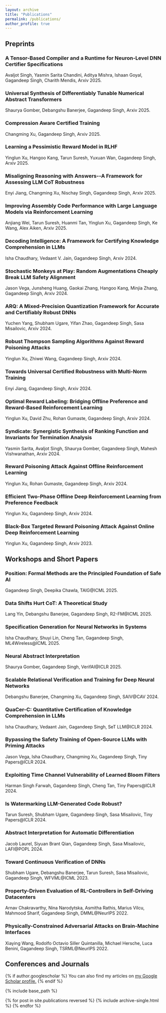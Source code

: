 ```yaml
---
layout: archive
title: "Publications"
permalink: /publications/
author_profile: true
---
```

<h2> Preprints</h2>

<h3>A Tensor-Based Compiler and a Runtime for Neuron-Level DNN Certifier Specifications
  <a href= "https://arxiv.org/pdf/2507.20055"><i class="fas fa-fw fa-link zoom" aria-hidden="true"></i></a></h3>
<p>Avaljot Singh, Yasmin Sarita Chandini, Aditya Mishra, Ishaan Goyal, Gagandeep Singh, Charith Mendis, Arxiv 2025.</p>


<h3>Universal Synthesis of Differentiably Tunable Numerical Abstract Transformers
  <a href= "https://www.arxiv.org/abs/2507.11827"><i class="fas fa-fw fa-link zoom" aria-hidden="true"></i></a></h3>
<p>Shaurya Gomber, Debangshu Banerjee, Gagandeep Singh, Arxiv 2025.</p>


<h3>Compression Aware Certified Training
  <a href= "https://arxiv.org/abs/2506.11992"><i class="fas fa-fw fa-link zoom" aria-hidden="true"></i></a></h3>
<p>Changming Xu, Gagandeep Singh, Arxiv 2025.</p>

<h3>Learning a Pessimistic Reward Model in RLHF
  <a href= "https://arxiv.org/abs/2505.20556"><i class="fas fa-fw fa-link zoom" aria-hidden="true"></i></a></h3>
<p>Yinglun Xu, Hangoo Kang, Tarun Suresh, Yuxuan Wan, Gagandeep Singh, Arxiv 2025.</p>





<h3>Misaligning Reasoning with Answers--A Framework for Assessing LLM CoT Robustness
  <a href= "https://arxiv.org/abs/2505.17406"><i class="fas fa-fw fa-link zoom" aria-hidden="true"></i></a></h3>
<p>Enyi Jiang, Changming Xu, Nischay Singh, Gagandeep Singh, Arxiv 2025.</p>


<h3>Improving Assembly Code Performance with Large Language Models via Reinforcement Learning
  <a href= "https://arxiv.org/abs/2505.11480"><i class="fas fa-fw fa-link zoom" aria-hidden="true"></i></a></h3>
<p>Anjiang Wei, Tarun Suresh, Huanmi Tan, Yinglun Xu, Gagandeep Singh, Ke Wang, Alex Aiken, Arxiv 2025.</p>


<h3>Decoding Intelligence: A Framework for Certifying Knowledge Comprehension in LLMs
  <a href= "https://arxiv.org/abs/2402.15929"><i class="fas fa-fw fa-link zoom" aria-hidden="true"></i></a></h3>
<p>Isha Chaudhary, Vedaant V. Jain, Gagandeep Singh, Arxiv 2024.</p>

<h3>Stochastic Monkeys at Play: Random Augmentations Cheaply Break LLM Safety Alignment
  <a href= "https://arxiv.org/abs/2411.02785"><i class="fas fa-fw fa-link zoom" aria-hidden="true"></i></a></h3>
<p>Jason Vega, Junsheng Huang, Gaokai Zhang, Hangoo Kang, Minjia Zhang, Gagandeep Singh, Arxiv 2024.</p>

<h3>ARQ: A Mixed-Precision Quantization Framework for Accurate and Certifiably Robust DNNs
  <a href= "https://arxiv.org/abs/2410.24214"><i class="fas fa-fw fa-link zoom" aria-hidden="true"></i></a></h3>
<p>Yuchen Yang, Shubham Ugare, Yifan Zhao, Gagandeep Singh, Sasa Misailovic, Arxiv 2024.</p>

<h3>Robust Thompson Sampling Algorithms Against Reward Poisoning Attacks
  <a href= "https://arxiv.org/abs/2410.19705"><i class="fas fa-fw fa-link zoom" aria-hidden="true"></i></a></h3>
<p>Yinglun Xu, Zhiwei Wang, Gagandeep Singh, Arxiv 2024.</p>

<h3>Towards Universal Certified Robustness with Multi-Norm Training
  <a href= "https://arxiv.org/abs/2410.03000"><i class="fas fa-fw fa-link zoom" aria-hidden="true"></i></a></h3>
<p>Enyi Jiang, Gagandeep Singh, Arxiv 2024.</p>



<h3>Optimal Reward Labeling: Bridging Offline Preference and Reward-Based Reinforcement Learning  
  <a href= "https://arxiv.org/abs/2406.10445"><i class="fas fa-fw fa-link zoom" aria-hidden="true"></i></a></h3>
<p>Yinglun Xu, David Zhu, Rohan Gumaste, Gagandeep Singh, Arxiv 2024.</p>


<h3> Syndicate: Synergistic Synthesis of Ranking Function and Invariants for Termination Analysis
  <a href= "https://arxiv.org/pdf/2404.05951.pdf"><i class="fas fa-fw fa-link zoom" aria-hidden="true"></i></a></h3>
<p> Yasmin Sarita, Avaljot Singh, Shaurya Gomber, Gagandeep Singh, Mahesh Vishwanathan, Arxiv 2024.</p>


<h3>Reward Poisoning Attack Against Offline Reinforcement Learning  
  <a href= "https://arxiv.org/abs/2402.09695"><i class="fas fa-fw fa-link zoom" aria-hidden="true"></i></a></h3>
<p>Yinglun Xu, Rohan Gumaste, Gagandeep Singh, Arxiv 2024.</p>


<h3>Efficient Two-Phase Offline Deep Reinforcement Learning from Preference Feedback  
  <a href= "https://arxiv.org/abs/2401.00330"><i class="fas fa-fw fa-link zoom" aria-hidden="true"></i></a></h3>
<p>Yinglun Xu, Gagandeep Singh, Arxiv 2024.</p>


<h3>
Black-Box Targeted Reward Poisoning Attack Against Online Deep Reinforcement Learning 
  <a href= "https://arxiv.org/abs/2305.10681"><i class="fas fa-fw fa-link zoom" aria-hidden="true"></i></a></h3>
<p>Yinglun Xu, Gagandeep Singh, Arxiv 2023.</p>


<h2> Workshops and Short Papers</h2>

<h3>Position: Formal Methods are the Principled Foundation of Safe AI
  <a href= "https://openreview.net/forum?id=7V5CDSsjB7"><i class="fas fa-fw fa-link zoom" aria-hidden="true"></i></a></h3>
<p>Gagandeep Singh, Deepika Chawla, TAIG@ICML 2025.</p>


<h3>Data Shifts Hurt CoT: A Theoretical Study
  <a href= "https://arxiv.org/abs/2506.10647"><i class="fas fa-fw fa-link zoom" aria-hidden="true"></i></a></h3>
<p>Lang Yin, Debangshu Banerjee, Gagandeep Singh, R2-FM@ICML 2025.</p>

<h3>Specification Generation for Neural Networks in Systems
  <a href= "https://arxiv.org/abs/2412.03028"><i class="fas fa-fw fa-link zoom" aria-hidden="true"></i></a></h3>
<p>Isha Chaudhary, Shuyi Lin, Cheng Tan, Gagandeep Singh, ML4Wireless@ICML 2025.</p>


<h3>Neural Abstract Interpretation 
  <a href= "https://openreview.net/forum?id=WTyyhWhp4m"><i class="fas fa-fw fa-link zoom" aria-hidden="true"></i></a></h3>
  <p>Shaurya Gomber, Gagandeep Singh, VerifAI@ICLR 2025.</p>

<h3>Scalable Relational Verification and Training for Deep Neural Networks 
  <a href= "https://ggndpsngh.github.io/files/SAIV2024.pdf"><i class="fas fa-fw fa-link zoom" aria-hidden="true"></i></a></h3>
  <p>Debangshu Banerjee, Changming Xu, Gagandeep Singh, SAIV@CAV 2024.</p>

<h3>QuaCer-C: Quantitative Certification of Knowledge Comprehension in LLMs 
  <a href= "https://openreview.net/attachment?id=69cchEUgef&name=pdf"><i class="fas fa-fw fa-link zoom" aria-hidden="true"></i></a></h3>
<p>Isha Chaudhary, Vedaant Jain, Gagandeep Singh, SeT LLM@ICLR 2024.</p>

<h3>Bypassing the Safety Training of Open-Source LLMs with Priming Attacks  
  <a href= "https://arxiv.org/abs/2312.12321"><i class="fas fa-fw fa-link zoom" aria-hidden="true"></i></a></h3>
<p>Jason Vega, Isha Chaudhary, Changming Xu, Gagandeep Singh, Tiny Papers@ICLR 2024.</p>

<h3>Exploiting Time Channel Vulnerability of Learned Bloom Filters 
  <a href= "https://openreview.net/pdf?id=jHRWVA1H0f"><i class="fas fa-fw fa-link zoom" aria-hidden="true"></i></a></h3>
<p>Harman Singh Farwah, Gagandeep Singh, Cheng Tan, Tiny Papers@ICLR 2024.</p>

<h3>Is Watermarking LLM-Generated Code Robust?  
  <a href= "https://openreview.net/pdf?id=8PhI1PzSYY"><i class="fas fa-fw fa-link zoom" aria-hidden="true"></i></a></h3>
<p>Tarun Suresh, Shubham Ugare, Gagandeep Singh, Sasa Misailovic, Tiny Papers@ICLR 2024.</p>

<h3>
Abstract Interpretation for Automatic Differentiation
  <a href= "/files/lafi.pdf"><i class="fas fa-fw fa-link zoom" aria-hidden="true"></i></a></h3>
<p>Jacob Laurel, Siyuan Brant Qian, Gagandeep Singh, Sasa Misailovic, LAFI@POPL 2024.</p>

<h3>
Toward Continuous Verification of DNNs
  <a href= "https://shubhamugare.github.io/assets/pdf/ICML_workshop.pdf"><i class="fas fa-fw fa-link zoom" aria-hidden="true"></i></a></h3>
<p>Shubham Ugare, Debangshu Banerjee, Tarun Suresh, Sasa Misailovic, Gagandeep Singh, WFVML@ICML 2023.</p>

<h3>
Property-Driven Evaluation of RL-Controllers in Self-Driving Datacenters 
  <a href= "https://ggndpsngh.github.io/files/DMML.pdf"><i class="fas fa-fw fa-link zoom" aria-hidden="true"></i></a></h3>
<p>Arnav Chakravarthy, Nina Narodytska, Asmitha Rathis, Marius Vilcu, Mahmood Sharif, Gagandeep Singh, DMML@NeurIPS 2022.</p>


<h3>
Physically-Constrained Adversarial Attacks on Brain-Machine Interfaces 
  <a href= "https://ggndpsngh.github.io/files/TSRML.pdf"><i class="fas fa-fw fa-link zoom" aria-hidden="true"></i></a></h3>
<p>Xiaying Wang, Rodolfo Octavio Siller Quintanilla, Michael Hersche, Luca Benini, Gagandeep Singh, TSRML@NeurIPS 2022.</p>

<h2> Conferences and Journals</h2>
{% if author.googlescholar %}
  You can also find my articles on <u><a href="{{author.googlescholar}}">my Google Scholar profile</a>.</u>
{% endif %}

{% include base_path %}

{% for post in site.publications reversed %}
  {% include archive-single.html %}
{% endfor %}
